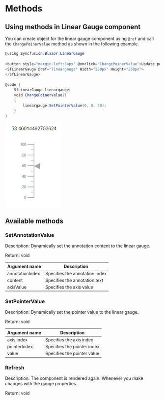 # Methods

## Using methods in Linear Gauge component

You can create object for the linear gauge component using `@ref` and call the `ChangePoinerValue` method as shown in the following example.

```csharp
@using Syncfusion.Blazor.LinearGauge

<button style="margin-left:34px" @onclick="ChangePoinerValue">Update pointer value</button>
<SfLinearGauge @ref="lineargauge" Width="250px" Height="250px">
</SfLinearGauge>

@code {
    SfLinearGauge lineargauge;
    void ChangePoinerValue()
    {
        lineargauge.SetPointerValue(0, 0, 30);
    }
}
```

![Calling methods in linear gauge](./images/l-gauge-methods.png)

## Available methods

### SetAnnotationValue

Description: Dynamically set the annotation content to the linear gauge.

Return: void

|   Argument name      |   Description                            |
|----------------------| -----------------------------------------|
|     annotationIndex  |    Specifies the annotation index        |
|     content          |    Specifies the annotation text         |
|     axisValue        |    Specifies the axis value              |

### SetPointerValue

Description: Dynamically set the pointer value to the linear gauge.

Return: void

|   Argument name      |   Description                            |
|----------------------| -----------------------------------------|
|     axis index       |    Specifies the axis index              |
|     pointerIndex     |    Specifies the pointer index           |
|     value            |    Specifies the pointer value           |

### Refresh

Description: The component is rendered again. Whenever you make changes with the gauge properties.

Return: void